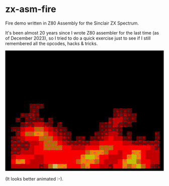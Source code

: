# zx-asm-fire

Fire demo written in Z80 Assembly for the Sinclair ZX Spectrum.

It's been almost 20 years since I wrote Z80 assembler for the last time (as of December 2023), so I tried to do a quick exercise just to see if I still remembered all the opcodes, hacks & tricks.

![zx-asm-fire screenshot](https://github.com/sromeroi/zx-asm-fire/blob/main/fire.png?raw=true)

(It looks better animated :-).

